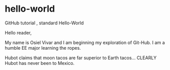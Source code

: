 # hello-world
GitHub tutorial , standard Hello-World

Hello reader,

My name is Osiel Vivar and I am beginning my exploration of Git-Hub. 
I am a humble EE major learning the ropes. 

Hubot claims that moon tacos are far superior to Earth tacos...
CLEARLY Hubot has never been to Mexico.

